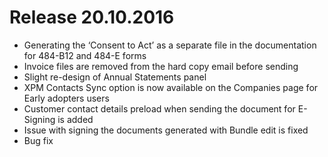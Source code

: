 # Release 20.10.2016
* Generating the ‘Consent to Act’ as a separate file in the documentation for 484-B12 and 484-E forms
* Invoice files are removed from the hard copy email before sending
* Slight re-design of Annual Statements panel
* XPM Contacts Sync option is now available on the Companies page for Early adopters users
* Customer contact details preload when sending the document for E-Signing is added
* Issue with signing the documents generated with Bundle edit is fixed
* Bug fix
  
